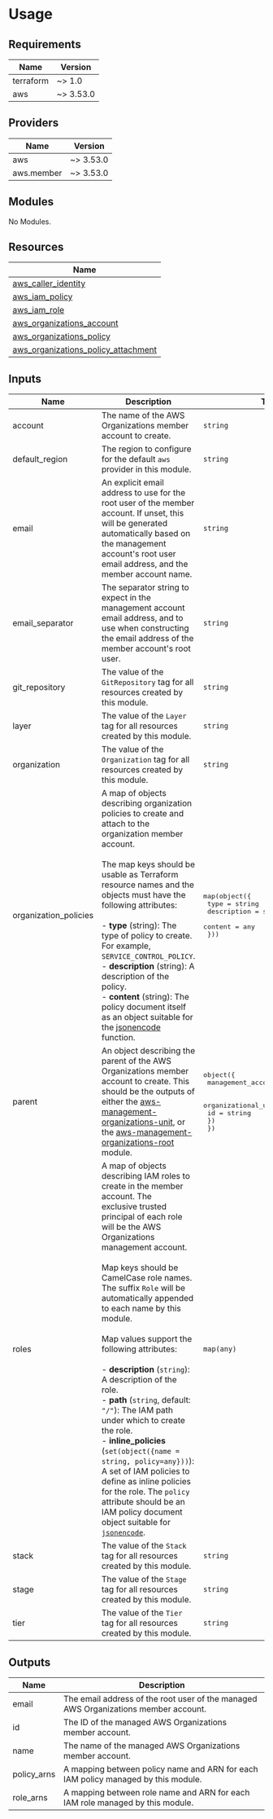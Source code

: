 # Usage

<!--- BEGIN_TF_DOCS --->
## Requirements

| Name | Version |
|------|---------|
| terraform | ~> 1.0 |
| aws | ~> 3.53.0 |

## Providers

| Name | Version |
|------|---------|
| aws | ~> 3.53.0 |
| aws.member | ~> 3.53.0 |

## Modules

No Modules.

## Resources

| Name |
|------|
| [aws_caller_identity](https://registry.terraform.io/providers/hashicorp/aws/latest/docs/data-sources/caller_identity) |
| [aws_iam_policy](https://registry.terraform.io/providers/hashicorp/aws/latest/docs/resources/iam_policy) |
| [aws_iam_role](https://registry.terraform.io/providers/hashicorp/aws/latest/docs/resources/iam_role) |
| [aws_organizations_account](https://registry.terraform.io/providers/hashicorp/aws/latest/docs/resources/organizations_account) |
| [aws_organizations_policy](https://registry.terraform.io/providers/hashicorp/aws/latest/docs/resources/organizations_policy) |
| [aws_organizations_policy_attachment](https://registry.terraform.io/providers/hashicorp/aws/latest/docs/resources/organizations_policy_attachment) |

## Inputs

| Name | Description | Type | Default | Required |
|------|-------------|------|---------|:--------:|
| account | The name of the AWS Organizations member account to create. | `string` | n/a | yes |
| default\_region | The region to configure for the default `aws` provider in this module. | `string` | n/a | yes |
| email | An explicit email address to use for the root user of the member account. If unset, this will be generated automatically based on the management account's root user email address, and the member account name. | `string` | `""` | no |
| email\_separator | The separator string to expect in the management account email address, and to use when constructing the email address of the member account's root user. | `string` | `"+"` | no |
| git\_repository | The value of the `GitRepository` tag for all resources created by this module. | `string` | n/a | yes |
| layer | The value of the `Layer` tag for all resources created by this module. | `string` | n/a | yes |
| organization | The value of the `Organization` tag for all resources created by this module. | `string` | n/a | yes |
| organization\_policies | A map of objects describing organization policies to create and attach to the organization member account.<br><br>The map keys should be usable as Terraform resource names and the objects must have the following attributes:<br><br>- **type** (string): The type of policy to create. For example, `SERVICE_CONTROL_POLICY`.<br>- **description** (string): A description of the policy.<br>- **content** (string): The policy document itself as an object suitable for the [jsonencode](https://www.terraform.io/docs/language/functions/jsonencode.html) function. | <pre>map(object({<br>    type        = string<br>    description = string<br>    content     = any<br>  }))</pre> | `{}` | no |
| parent | An object describing the parent of the AWS Organizations member account to create. This should be the outputs of either the [aws-management-organizations-unit](../aws-management-organizations-unit), or the [aws-management-organizations-root](../aws-management-organizations-root) module. | <pre>object({<br>    management_account_email = string<br><br>    organizational_unit = object({<br>      id = string<br>    })<br>  })</pre> | n/a | yes |
| roles | A map of objects describing IAM roles to create in the member account. The<br>exclusive trusted principal of each role will be the AWS Organizations<br>management account.<br><br>Map keys should be CamelCase role names. The suffix `Role` will be automatically appended to each name by this module.<br><br>Map values support the following attributes:<br><br>- **description** (`string`): A description of the role.<br>- **path** (`string`, default: `"/"`): The IAM path under which to create the role.<br>- **inline\_policies** (`set(object({name = string, policy=any}))`): A set of IAM policies to define as inline policies for the role. The `policy` attribute should be an IAM policy document object suitable for [`jsonencode`](https://www.terraform.io/docs/language/functions/jsonencode.html). | `map(any)` | `{}` | no |
| stack | The value of the `Stack` tag for all resources created by this module. | `string` | n/a | yes |
| stage | The value of the `Stage` tag for all resources created by this module. | `string` | n/a | yes |
| tier | The value of the `Tier` tag for all resources created by this module. | `string` | n/a | yes |

## Outputs

| Name | Description |
|------|-------------|
| email | The email address of the root user of the managed AWS Organizations member account. |
| id | The ID of the managed AWS Organizations member account. |
| name | The name of the managed AWS Organizations member account. |
| policy\_arns | A mapping between policy name and ARN for each IAM policy managed by this module. |
| role\_arns | A mapping between role name and ARN for each IAM role managed by this module. |

<!--- END_TF_DOCS --->


